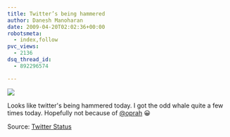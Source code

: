 ```yaml
---
title: Twitter’s being hammered
author: Danesh Manoharan
date: 2009-04-20T02:02:36+00:00
robotsmeta:
  - index,follow
pvc_views:
  - 2136
dsq_thread_id:
  - 892296574

---
```

![](/wp-content/uploads/2009/04/twitter-over-capacity-500x405.png)

Looks like twitter's being hammered today. I got the odd whale quite a few times today. Hopefully not because of [@oprah][1] 😀

Source: [Twitter Status][2]

 [1]: /posts/oprahs-coming-to-twitter/
 [2]: http://status.twitter.com/